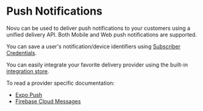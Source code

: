 # Push Notifications

Novu can be used to deliver push notifications to your customers using a unified delivery API. Both Mobile and Web push notifications are supported.

You can save a user's notification/device identifiers using [Subscriber Credentials](/platform/subscribers#updating-subscriber-credentials).

You can easily integrate your favorite delivery provider using the built-in [integration store](https://web.novu.co/integrations).

To read a provider specific documentation:
- [Expo Push]([url](/channels/push/expo))
- [Firebase Cloud Messages](/channels/push/fcm) 
